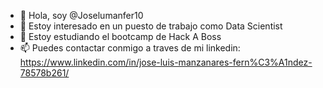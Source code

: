 - 👋 Hola, soy @Joselumanfer10
- 👀 Estoy interesado en un puesto de trabajo como Data Scientist
- 🌱 Estoy estudiando el bootcamp de Hack A Boss
- 📫 Puedes contactar conmigo a traves de mi linkedin: https://www.linkedin.com/in/jose-luis-manzanares-fern%C3%A1ndez-78578b261/

<!---
Joselumanfer10/Joselumanfer10 is a ✨ special ✨ repository because its `README.md` (this file) appears on your GitHub profile.
You can click the Preview link to take a look at your changes.
--->
